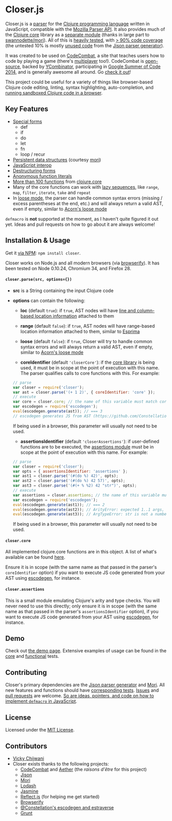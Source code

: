 Closer.js
=========

Closer.js is a [parser](src/grammar.y) for the [Clojure programming language](http://clojure.org/) written in JavaScript, compatible with the [Mozilla Parser API](https://developer.mozilla.org/en-US/docs/SpiderMonkey/Parser_API). It also provides much of the [Clojure core](http://clojuredocs.org/quickref/clojure%20core) library as a [separate module](src/closer-core.coffee) (thanks in large part to [swannodette/mori](http://swannodette.github.io/mori/)). All of this is [heavily tested](http://vickychijwani.github.io/closer.js/spec_runner.html), with [> 90% code coverage](http://vickychijwani.github.io/closer.js/coverage/src/index.html) (the untested 10% is mostly [unused code](http://vickychijwani.github.io/closer.js/coverage/src/parser.js.html) from the [Jison parser generator](http://zaach.github.io/jison/)).

It was created to be used on [CodeCombat](http://codecombat.com), a site that teaches users how to code by playing a game (there's [multiplayer](http://blog.codecombat.com/multiplayer-programming-tournament) too!). CodeCombat is [open-source](https://github.com/codecombat/codecombat), backed by [YCombinator](http://blog.codecombat.com/codecombat-in-y-combinator), participating in [Google Summer of Code 2014](https://www.google-melange.com/gsoc/org2/google/gsoc2014/codecombat), and is generally awesome all around. Go [check it out](http://codecombat.com)!

This project could be useful for a variety of things like browser-based Clojure code editing, linting, syntax highlighting, auto-completion, and [running sandboxed Clojure code in a browser](https://github.com/codecombat/aether).


Key Features
------------

 - [Special forms](http://vickychijwani.github.io/closer.js/spec_runner.html?spec=Closer%20parser)
   - def
   - if
   - do
   - let
   - fn
   - loop / recur
 - [Persistent data structures](http://vickychijwani.github.io/closer.js/spec_runner.html?spec=Closer%20parser) (courtesy [mori](http://swannodette.github.io/mori/))
 - [JavaScript interop](http://vickychijwani.github.io/closer.js/spec_runner.html?spec=Closer%20parser%20JavaScript%20interop)
 - [Destructuring forms](http://vickychijwani.github.io/closer.js/spec_runner.html?spec=Closer%20parser%20Destructuring%20forms)
 - [Anonymous function literals](http://vickychijwani.github.io/closer.js/spec_runner.html?spec=Closer%20parser%20Functions%20parses%20anonymous%20function%20literals.)
 - [More than 100 functions](http://vickychijwani.github.io/closer.js/spec_runner.html?spec=Closer%20core%20library) from [clojure.core](http://jafingerhut.github.io/cheatsheet-clj-1.3/cheatsheet-use-title-attribute-cdocs-summary.html)
 - Many of the core functions can work with [lazy sequences](http://clojure.org/sequences), like `range`, `map`, `filter`, `iterate`, `take` and `repeat`
 - In [loose mode](http://vickychijwani.github.io/closer.js/spec_runner.html?spec=Closer%20parser%20Loose%20mode), the parser can handle common syntax errors (missing / excess parentheses at the end, etc.) and will always return a valid AST, even if empty, similar to [Acorn's loose mode](https://github.com/marijnh/acorn#acorn_loosejs)

`defmacro` is __not__ supported at the moment, as I haven't quite figured it out yet. Ideas and pull requests on how to go about it are always welcome!


Installation & Usage
--------------------

Get it [via NPM](http://npm.im/closer): `npm install closer`.

Closer works on Node.js and all modern browsers (via [browserify](http://browserify.org/)). It has been tested on Node 0.10.24, Chromium 34, and Firefox 28.


#### `closer.parse(src, options={})`

 - __src__ is a String containing the input Clojure code

 - __options__ can contain the following:

   - __loc__ (default `true`): if `true`, AST nodes will have [line and column-based location information](https://developer.mozilla.org/en-US/docs/Mozilla/Projects/SpiderMonkey/Parser_API#Node_objects) attached to them

   - __range__ (default `false`): if `true`, AST nodes will have range-based location information attached to them, similar to [Esprima](http://esprima.org/doc/index.html#usage)

   - __loose__ (default `false`): if `true`, Closer will try to handle common syntax errors and will always return a valid AST, even if empty, similar to [Acorn's loose mode](https://github.com/marijnh/acorn#acorn_loosejs)

   - __coreIdentifier__ (default `'closerCore'`): if the [core library](src/closer-core.coffee) is being used, it must be in scope at the point of execution with this name. The parser qualifies calls to core functions with this. For example:
   ```js
   // parse
   var closer = require('closer');
   var ast = closer.parse('(+ 1 2)', { coreIdentifier: 'core' });
   // execute
   var core = closer.core; // the name of this variable must match coreIdentifier
   var escodegen = require('escodegen');
   eval(escodegen.generate(ast)); // === 3
   // escodegen generates JS from AST (https://github.com/Constellation/escodegen)
   ```
   If being used in a browser, this parameter will usually not need to be used.

   - __assertionsIdentifier__ (default `'closerAssertions'`): if user-defined functions are to be executed, the [assertions module](src/assertions.coffee) must be in scope at the point of execution with this name. For example:
   ```js
   // parse
   var closer = require('closer');
   var opts = { assertionsIdentifier: 'assertions' };
   var ast1 = closer.parse('(#(do %) 42)', opts);
   var ast2 = closer.parse('(#(do %) 42 57)', opts);
   var ast3 = closer.parse('(#(+ % %2) 42 "str")', opts);
   // execute
   var assertions = closer.assertions; // the name of this variable must match assertionsIdentifier
   var escodegen = require('escodegen');
   eval(escodegen.generate(ast1)); // === 2
   eval(escodegen.generate(ast2)); // ArityError: expected 1..1 args, got 2
   eval(escodegen.generate(ast3)); // ArgTypeError: str is not a number
   ```
   If being used in a browser, this parameter will usually not need to be used.


#### `closer.core`

All implemented clojure.core functions are in this object. A list of what's available can be found [here](http://vickychijwani.github.io/closer.js/spec_runner.html?spec=Closer%20core%20library).

Ensure it is in scope (with the same name as that passed in the parser's `coreIdentifier` option) if you want to execute JS code generated from your AST using [escodegen](https://github.com/Constellation/escodegen), for instance.


#### `closer.assertions`

This is a small module emulating Clojure's arity and type checks. You will never need to use this directly; only ensure it is in scope (with the same name as that passed in the parser's `assertionsIdentifier` option), if you want to execute JS code generated from your AST using [escodegen](https://github.com/Constellation/escodegen), for instance.



Demo
----

Check out [the demo page](https://vickychijwani.github.io/closer.js). Extensive examples of usage can be found in the [core](https://github.com/vickychijwani/closer.js/blob/master/spec/closer-core-spec.coffee) and [functional](https://github.com/vickychijwani/closer.js/blob/master/spec/functional-spec.coffee) tests.


Contributing
------------

Closer's primary dependencies are the [Jison parser generator](http://zaach.github.io/jison/) and [Mori](http://swannodette.github.io/mori/). All new features and functions should have [corresponding tests](spec/). [Issues](https://github.com/vickychijwani/closer.js/issues) and [pull requests](https://github.com/vickychijwani/closer.js/pulls) are welcome. [So are ideas, pointers, and code on how to implement `defmacro` in JavaScript](https://github.com/vickychijwani/closer.js/issues/6).


License
-------

Licensed under the [MIT License](LICENSE).


Contributors
------------

 - [Vicky Chijwani](http://github.com/vickychijwani)
 - Closer exists thanks to the following projects:
   - [CodeCombat](https://github.com/codecombat/codecombat/) and [Aether](https://github.com/codecombat/aether/) (the _raisons d'être_ for this project)
   - [Jison](http://zaach.github.io/jison/)
   - [Mori](http://swannodette.github.io/mori/)
   - [Lodash](http://lodash.com/)
   - [Jasmine](http://jasmine.github.io/)
   - [Reflect.js](https://github.com/zaach/reflect.js) (for helping me get started)
   - [Browserify](http://browserify.org/)
   - [@Constellation's escodegen and estraverse](https://github.com/Constellation?tab=repositories)
   - [Grunt](http://gruntjs.com/)
